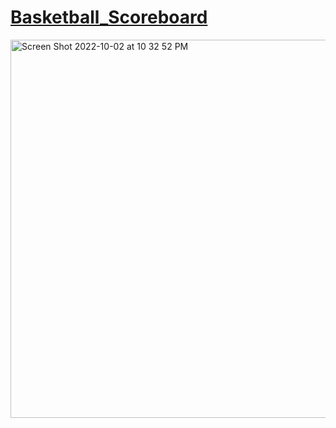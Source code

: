 # [Basketball_Scoreboard](https://frontendella.github.io/Basketball_Scoreboard/)
[<img width="605" align="center" alt="Screen Shot 2022-10-02 at 10 32 52 PM" src="https://user-images.githubusercontent.com/82247833/193508112-ee81031b-3ccb-4890-9279-98cc76cc2537.png">](https://frontendella.github.io/Basketball_Scoreboard/)
